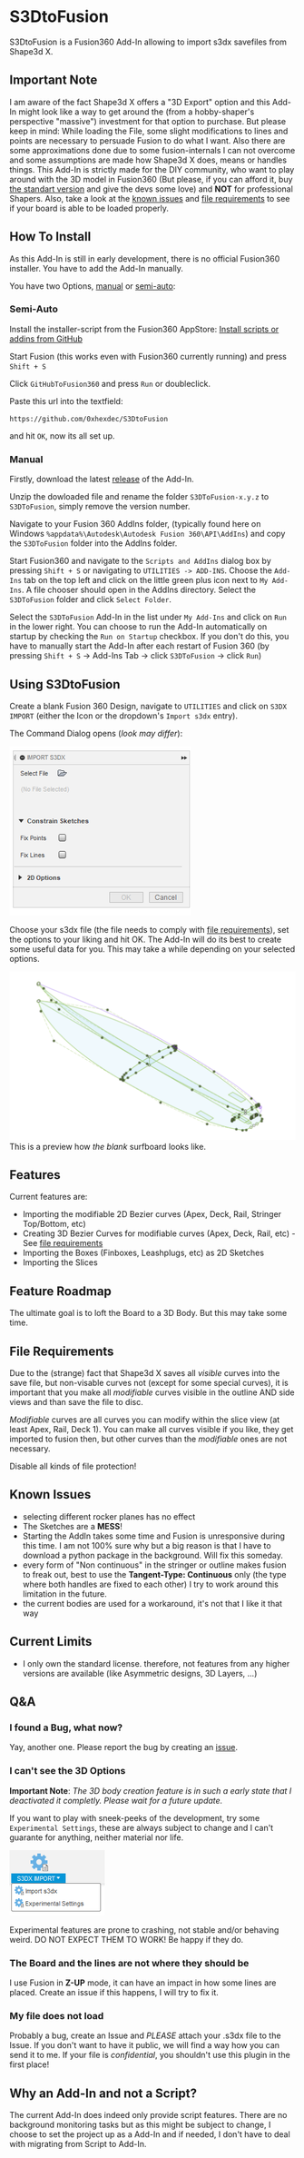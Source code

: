 # S3DtoFusion

S3DtoFusion is a Fusion360 Add-In allowing to import s3dx savefiles from Shape3d X.

## Important Note

I am aware of the fact Shape3d X offers a "3D Export" option and this Add-In might look like a way to get around the (from a hobby-shaper's perspective "massive") investment for that option to purchase. But please keep in mind: While loading the File, some slight modifications to lines and points are necessary to persuade Fusion to do what I want. Also there are some approximations done due to some fusion-internals I can not overcome and some assumptions are made how Shape3d X does, means or handles things. This Add-In is strictly made for the DIY community, who want to play around with the 3D model in Fusion360 (But please, if you can afford it, buy [the standart version](https://www.shape3d.com/Products/Design.aspx) and give the devs some love) and **NOT** for professional Shapers. Also, take a look at the [known issues](#known-issues) and [file requirements](#file-requirements) to see if your board is able to be loaded properly.

## How To Install

As this Add-In is still in early development, there is no official Fusion360 installer. You have to add the Add-In manually.

You have two Options, [manual](#manual) or [semi-auto](#semi-auto):

### Semi-Auto

Install the installer-script from the Fusion360 AppStore:
[Install scripts or addins from GitHub](https://apps.autodesk.com/FUSION/en/Detail/Index?id=789800822168335025&os=Win64&appLang=en)

Start Fusion (this works even with Fusion360 currently running) and press `Shift + S`

Click `GitHubToFusion360` and press `Run` or doubleclick.

Paste this url into the textfield:

    https://github.com/0xhexdec/S3DtoFusion

and hit `OK`, now its all set up.

### Manual

Firstly, download the latest [release](https://github.com/0xhexdec/S3DtoFusion/releases) of the Add-In.

Unzip the dowloaded file and rename the folder `S3DToFusion-x.y.z` to `S3DToFusion`, simply remove the version number.

Navigate to your Fusion 360 AddIns folder, (typically found here on Windows `%appdata%\Autodesk\Autodesk Fusion 360\API\AddIns`) and copy the `S3DToFusion` folder into the AddIns folder.

Start Fusion360 and navigate to the `Scripts and AddIns` dialog box by pressing `Shift + S` or navigating to `UTILITIES -> ADD-INS`. Choose the `Add-Ins` tab on the top left and click on the little green plus icon next to `My Add-Ins`. A file chooser should open in the AddIns directory. Select the `S3DToFusion` folder and click `Select Folder`.

Select the `S3DToFusion` Add-In in the list under `My Add-Ins` and click on `Run` in the lower right. You can choose to run the Add-In automatically on startup by checking the `Run on Startup` checkbox. If you don't do this, you have to manually start the Add-In after each restart of Fusion 360 (by pressing `Shift + S` -> Add-Ins Tab -> click `S3DToFusion` -> click `Run`)

## Using S3DtoFusion

Create a blank Fusion 360 Design, navigate to `UTILITIES` and click on `S3DX IMPORT` (either the Icon or the dropdown's `Import s3dx` entry).

The Command Dialog opens (*look may differ*):

![basic_command_dialog](readme_resources/basic_command_dialog.png)

Choose your s3dx file (the file needs to comply with [file requirements](#file-requirements)), set the options to your liking and hit OK. The Add-In will do its best to create some useful data for you. This may take a while depending on your selected options.

![basic_command_dialog](readme_resources/created_test_board.png)
This is a preview how *the blank* surfboard looks like.

## Features

Current features are:

+ Importing the modifiable 2D Bezier curves (Apex, Deck, Rail, Stringer Top/Bottom, etc)
+ Creating 3D Bezier Curves for modifiable curves (Apex, Deck, Rail, etc) - See [file requirements](#file-requirements)
+ Importing the Boxes (Finboxes, Leashplugs, etc) as 2D Sketches
+ Importing the Slices

## Feature Roadmap

The ultimate goal is to loft the Board to a 3D Body. But this may take some time.

## File Requirements

Due to the (strange) fact that Shape3d X saves all *visible* curves into the save file, but non-visable curves not (except for some special curves), it is important that you make all *modifiable* curves visible in the outline AND side views and than save the file to disc.

*Modifiable* curves are all curves you can modify within the slice view (at least Apex, Rail, Deck 1). You can make all curves visible if you like, they get imported to fusion then, but other curves than the *modifiable* ones are not necessary.

Disable all kinds of file protection!

## Known Issues

+ selecting different rocker planes has no effect
+ The Sketches are a **MESS**!
+ Starting the AddIn takes some time and Fusion is unresponsive during this time. I am not 100% sure why but a big reason is that I have to download a python package in the background. Will fix this someday.
+ every form of "Non continuous" in the stringer or outline makes fusion to freak out, best to use the **Tangent-Type: Continuous** only (the type where both handles are fixed to each other) I try to work around this limitation in the future.
+ the current bodies are used for a workaround, it's not that I like it that way

## Current Limits

+ I only own the standard license. therefore, not features from any higher versions are available (like Asymmetric designs, 3D Layers, ...)

## Q&A

### I found a Bug, what now?

Yay, another one. Please report the bug by creating an [issue](https://github.com/0xhexdec/S3DtoFusion/issues).

### I can't see the 3D Options

**Important Note**: *The 3D body creation feature is in such a early state that I deactivated it completly. Please wait for a future update.*

If you want to play with sneek-peeks of the development, try some `Experimental Settings`, these are always subject to change and I can't guarante for anything, neither material nor life.

![activate_experimental](readme_resources/activate_experimental.png)

Experimental features are prone to crashing, not stable and/or behaving weird. DO NOT EXPECT THEM TO WORK! Be happy if they do.

### The Board and the lines are not where they should be

I use Fusion in **Z-UP** mode, it can have an impact in how some lines are placed. Create an issue if this happens, I will try to fix it.

### My file does not load

Probably a bug, create an Issue and *PLEASE* attach your .s3dx file to the Issue. If you don't want to have it public, we will find a way how you can send it to me. If your file is *confidential*, you shouldn't use this plugin in the first place!

## Why an Add-In and not a Script?

The current Add-In does indeed only provide script features. There are no background monitoring tasks but as this might be subject to change, I choose to set the project up as a Add-In and if needed, I don't have to deal with migrating from Script to Add-In.
